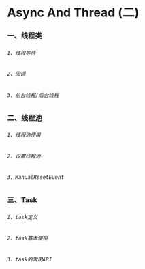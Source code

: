# Async And Thread (二)

### 一、线程类

###### `1、线程等待`
###### `2、回调`
###### `3、前台线程/后台线程`

### 二、线程池
###### `1、线程池使用`
###### `2、设置线程池`
###### `3、ManualResetEvent`


### 三、Task
###### `1、task定义`
###### `2、task基本使用`
###### `3、task的常用API`
